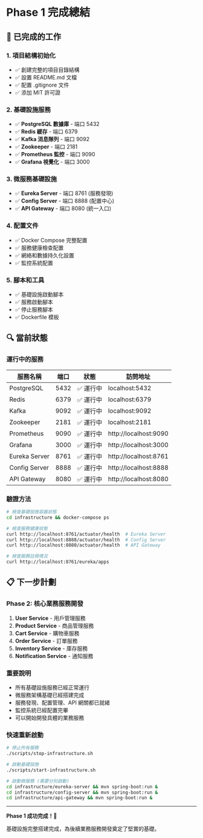 # Phase 1 完成總結

## 🎉 已完成的工作

### 1. 項目結構初始化
- ✅ 創建完整的項目目錄結構
- ✅ 設置 README.md 文檔
- ✅ 配置 .gitignore 文件
- ✅ 添加 MIT 許可證

### 2. 基礎設施服務
- ✅ **PostgreSQL 數據庫** - 端口 5432
- ✅ **Redis 緩存** - 端口 6379
- ✅ **Kafka 消息隊列** - 端口 9092
- ✅ **Zookeeper** - 端口 2181
- ✅ **Prometheus 監控** - 端口 9090
- ✅ **Grafana 視覺化** - 端口 3000

### 3. 微服務基礎設施
- ✅ **Eureka Server** - 端口 8761 (服務發現)
- ✅ **Config Server** - 端口 8888 (配置中心)
- ✅ **API Gateway** - 端口 8080 (統一入口)

### 4. 配置文件
- ✅ Docker Compose 完整配置
- ✅ 服務健康檢查配置
- ✅ 網絡和數據持久化設置
- ✅ 監控系統配置

### 5. 腳本和工具
- ✅ 基礎設施啟動腳本
- ✅ 服務啟動腳本
- ✅ 停止服務腳本
- ✅ Dockerfile 模板

## 🔍 當前狀態

### 運行中的服務
| 服務名稱 | 端口 | 狀態 | 訪問地址 |
|---------|------|------|----------|
| PostgreSQL | 5432 | ✅ 運行中 | localhost:5432 |
| Redis | 6379 | ✅ 運行中 | localhost:6379 |
| Kafka | 9092 | ✅ 運行中 | localhost:9092 |
| Zookeeper | 2181 | ✅ 運行中 | localhost:2181 |
| Prometheus | 9090 | ✅ 運行中 | http://localhost:9090 |
| Grafana | 3000 | ✅ 運行中 | http://localhost:3000 |
| Eureka Server | 8761 | ✅ 運行中 | http://localhost:8761 |
| Config Server | 8888 | ✅ 運行中 | http://localhost:8888 |
| API Gateway | 8080 | ✅ 運行中 | http://localhost:8080 |

### 驗證方法
```bash
# 檢查基礎設施容器狀態
cd infrastructure && docker-compose ps

# 檢查服務健康狀態
curl http://localhost:8761/actuator/health  # Eureka Server
curl http://localhost:8888/actuator/health  # Config Server  
curl http://localhost:8080/actuator/health  # API Gateway

# 檢查服務註冊情況
curl http://localhost:8761/eureka/apps
```

## 📋 下一步計劃

### Phase 2: 核心業務服務開發
1. **User Service** - 用戶管理服務
2. **Product Service** - 商品管理服務
3. **Cart Service** - 購物車服務
4. **Order Service** - 訂單服務
5. **Inventory Service** - 庫存服務
6. **Notification Service** - 通知服務

### 重要說明
- 所有基礎設施服務已經正常運行
- 微服務架構基礎已經搭建完成
- 服務發現、配置管理、API 網關都已就緒
- 監控系統已經配置完畢
- 可以開始開發具體的業務服務

### 快速重新啟動
```bash
# 停止所有服務
./scripts/stop-infrastructure.sh

# 啟動基礎設施
./scripts/start-infrastructure.sh

# 啟動微服務 (需要分別啟動)
cd infrastructure/eureka-server && mvn spring-boot:run &
cd infrastructure/config-server && mvn spring-boot:run &
cd infrastructure/api-gateway && mvn spring-boot:run &
```

---

**Phase 1 成功完成！🎉**

基礎設施完整搭建完成，為後續業務服務開發奠定了堅實的基礎。
